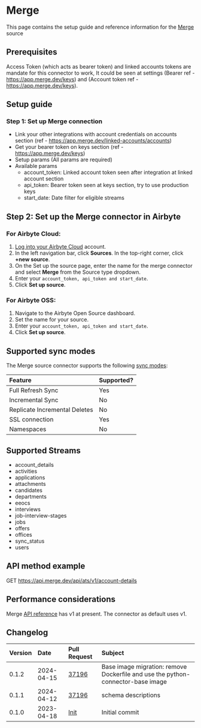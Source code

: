 # Merge

This page contains the setup guide and reference information for the [Merge](https://docs.merge.dev/ats/overview/) source

## Prerequisites

Access Token (which acts as bearer token) and linked accounts tokens are mandate for this connector to work, It could be seen at settings (Bearer ref - https://app.merge.dev/keys) and (Account token ref - https://app.merge.dev/keys). 

## Setup guide

### Step 1: Set up Merge connection

- Link your other integrations with account credentials on accounts section (ref - https://app.merge.dev/linked-accounts/accounts)
- Get your bearer token on keys section (ref - https://app.merge.dev/keys)
- Setup params (All params are required)
- Available params
    - account_token: Linked account token seen after integration at linked account section
    - api_token: Bearer token seen at keys section, try to use production keys
    - start_date: Date filter for eligible streams

## Step 2: Set up the Merge connector in Airbyte

### For Airbyte Cloud:

1. [Log into your Airbyte Cloud](https://cloud.airbyte.io/workspaces) account.
2. In the left navigation bar, click **Sources**. In the top-right corner, click **+new source**.
3. On the Set up the source page, enter the name for the merge connector and select **Merge** from the Source type dropdown.
4. Enter your `account_token, api_token and start_date`.
5. Click **Set up source**.

### For Airbyte OSS:

1. Navigate to the Airbyte Open Source dashboard.
2. Set the name for your source.
3. Enter your `account_token, api_token and start_date`.
5. Click **Set up source**.

## Supported sync modes

The Merge source connector supports the following [sync modes](https://docs.airbyte.com/cloud/core-concepts#connection-sync-modes):

| Feature                       | Supported? |
| :---------------------------- | :--------- |
| Full Refresh Sync             | Yes        |
| Incremental Sync              | No         |
| Replicate Incremental Deletes | No         |
| SSL connection                | Yes        |
| Namespaces                    | No         |

## Supported Streams

- account_details
- activities
- applications
- attachments
- candidates
- departments
- eeocs
- interviews
- job-interview-stages
- jobs
- offers
- offices
- sync_status
- users

## API method example

GET https://api.merge.dev/api/ats/v1/account-details

## Performance considerations

Merge [API reference](https://api.merge.dev/api/ats/v1/) has v1 at present. The connector as default uses v1.

## Changelog

| Version | Date       | Pull Request                                           | Subject        |
| :------ | :--------- | :----------------------------------------------------- | :------------- |
| 0.1.2 | 2024-04-15 | [37196](https://github.com/airbytehq/airbyte/pull/37196) | Base image migration: remove Dockerfile and use the python-connector-base image |
| 0.1.1 | 2024-04-12 | [37196](https://github.com/airbytehq/airbyte/pull/37196) | schema descriptions |
| 0.1.0   | 2023-04-18 | [Init](https://github.com/airbytehq/airbyte/pull/)| Initial commit |